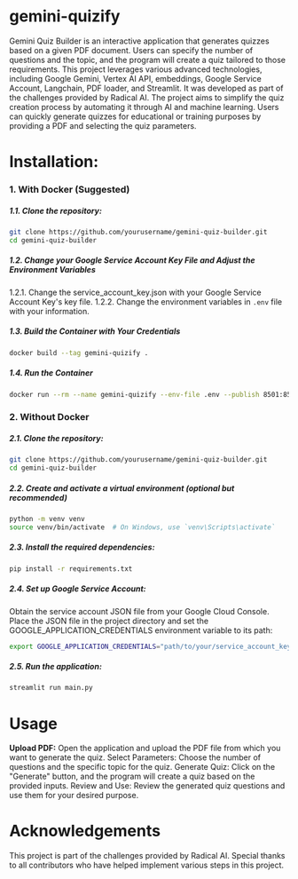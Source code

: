 # gemini-quizify
Gemini Quiz Builder is an interactive application that generates quizzes based on a given PDF document. Users can specify the number of questions and the topic, and the program will create a quiz tailored to those requirements. This project leverages various advanced technologies, including Google Gemini, Vertex AI API, embeddings, Google Service Account, Langchain, PDF loader, and Streamlit. It was developed as part of the challenges provided by Radical AI. The project aims to simplify the quiz creation process by automating it through AI and machine learning. Users can quickly generate quizzes for educational or training purposes by providing a PDF and selecting the quiz parameters.

# Installation:

### 1. With Docker (Suggested)
##### 1.1. Clone the repository:
```bash
git clone https://github.com/yourusername/gemini-quiz-builder.git
cd gemini-quiz-builder
```

##### 1.2. Change your Google Service Account Key File and Adjust the Environment Variables
1.2.1. Change the service_account_key.json with your Google Service Account Key's key file.
1.2.2. Change the environment variables in `.env` file with your information.

##### 1.3. Build the Container with Your Credentials
```bash
docker build --tag gemini-quizify .
```

##### 1.4. Run the Container
```bash
docker run --rm --name gemini-quizify --env-file .env --publish 8501:8501 gemini-quizify
```

### 2. Without Docker

##### 2.1. Clone the repository:
```bash
git clone https://github.com/yourusername/gemini-quiz-builder.git
cd gemini-quiz-builder
```

##### 2.2. Create and activate a virtual environment (optional but recommended)
```bash
python -m venv venv
source venv/bin/activate  # On Windows, use `venv\Scripts\activate`
```

##### 2.3. Install the required dependencies:
```bash
pip install -r requirements.txt
```

##### 2.4. Set up Google Service Account:

Obtain the service account JSON file from your Google Cloud Console.
Place the JSON file in the project directory and set the GOOGLE_APPLICATION_CREDENTIALS environment variable to its path:
```bash
export GOOGLE_APPLICATION_CREDENTIALS="path/to/your/service_account_key.json"
```

##### 2.5. Run the application:
```bash
streamlit run main.py
```

# Usage
**Upload PDF:** Open the application and upload the PDF file from which you want to generate the quiz.
Select Parameters: Choose the number of questions and the specific topic for the quiz.
Generate Quiz: Click on the "Generate" button, and the program will create a quiz based on the provided inputs.
Review and Use: Review the generated quiz questions and use them for your desired purpose.

# Acknowledgements
This project is part of the challenges provided by Radical AI. Special thanks to all contributors who have helped implement various steps in this project.

